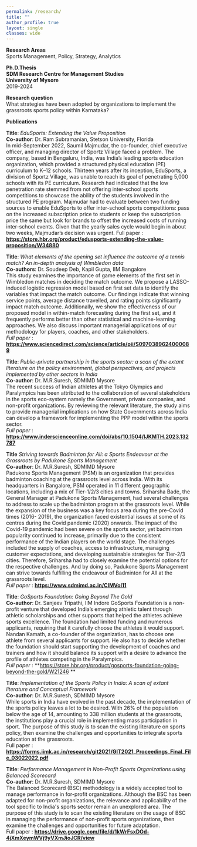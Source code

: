 ```yaml
---
permalink: /research/
title: ""
author_profile: true
layout: single
classes: wide
---
```

**Research Areas**  
Sports Management, Policy, Strategy, Analytics 

**Ph.D.Thesis**  
**SDM Research Centre for Management Studies**  
**University of Mysore**  
2019-2024

**Research question**     
What strategies have been adopted by organizations to implement the grassroots sports policy within Karnataka?  

**Publications**      

**Title**: *EduSports: Extending the Value Proposition*  
**Co-author**: Dr. Ram Subramanian, Stetson University, Florida  
In mid-September 2022, Saumil Majmudar, the co-founder, chief executive officer, and managing director of Sportz Village faced a problem. The company, based in Bengaluru, India, was India’s leading sports education organization, which provided a structured physical education (PE) curriculum to K–12 schools. Thirteen years after its inception, EduSports, a division of Sportz Village, was unable to reach its goal of penetrating 5,000 schools with its PE curriculum. Research had indicated that the low penetration rate stemmed from not offering inter-school sports competitions to showcase the ability of the students involved in the structured PE program. Majmudar had to evaluate between two funding sources to enable EduSports to offer inter-school sports competitions: pass on the increased subscription price to students or keep the subscription price the same but look for brands to offset the increased costs of running inter-school events. Given that the yearly sales cycle would begin in about two weeks, Majmudar’s decision was urgent. Full paper : **https://store.hbr.org/product/edusports-extending-the-value-proposition/W34880**

**Title**: *What elements of the opening set influence the outcome of a tennis match? An in-depth analysis of Wimbledon data*   
**Co-authors**: Dr. Soudeep Deb, Kapil Gupta, IIM Bangalore  
This study examines the importance of game elements of the first set in Wimbledon matches in deciding the match outcome. We propose a LASSO-induced logistic regression model based on first set data to identify the variables that impact the match outcome. Our findings indicate that winning service points, average distance travelled, and rating points significantly impact match outcome. Additionally, we show the effectiveness of our proposed model in within-match forecasting during the first set, and it frequently performs better than other statistical and machine-learning approaches. We also discuss important managerial applications of our methodology for players, coaches, and other stakeholders.  
*Full paper* : **https://www.sciencedirect.com/science/article/pii/S0970389624000089**

**Title**: *Public-private partnership in the sports sector: a scan of the extant literature on the policy environment, global perspectives, and projects implemented by other sectors in India*  
**Co-author**: Dr. M.R.Suresh, SDMIMD Mysore  
The recent success of Indian athletes at the Tokyo Olympics and Paralympics has been attributed to the collaboration of several stakeholders in the sports eco-system namely the Government, private companies, and non-profit organizations. By reviewing the relevant literature, the study aims to provide managerial implications on how State Governments across India can develop a framework for implementing the PPP model within the sports sector.  
*Full paper* : **https://www.inderscienceonline.com/doi/abs/10.1504/IJKMTH.2023.132787**  

**Title** *Striving towards Badminton for All: a Sports Endeavour at the Grassroots by Padukone Sports Management*  
**Co-author**: Dr. M.R.Suresh, SDMIMD Mysore  
Padukone Sports Management (PSM) is an organization that provides badminton coaching at the grassroots level across India. With its headquarters in Bangalore, PSM operated in 11 different geographic locations, including a mix of Tier-1/2/3 cities and towns. Sriharsha Bade, the General Manager at Padukone Sports Management, had several challenges to address to scale up the badminton program at the grassroots level. While the expansion of the business was a key focus area during the pre-Covid times (2016- 2019), the organization faced existential issues at some of its centres during the Covid pandemic (2020) onwards. The impact of the Covid-19 pandemic had been severe on the sports sector, yet badminton popularity continued to increase, primarily due to the consistent performance of the Indian players on the world stage. The challenges included the supply of coaches, access to infrastructure, managing customer expectations, and developing sustainable strategies for Tier-2/3 cities. Therefore, Sriharsha had to closely examine the potential options for the respective challenges. And by doing so, Padukone Sports Management can strive towards fulfilling the endeavour of Badminton for All at the grassroots level.   
*Full paper* : **https://www.sdmimd.ac.in/CIMVol11**

**Title**: *GoSports Foundation: Going Beyond The Gold*  
**Co-author**: Dr. Sanjeev Tripathi, IIM Indore
GoSports Foundation is a non-profit venture that developed India’s emerging athletic talent through athletic scholarships and other supports that helped the athletes achieve sports excellence. The foundation had limited funding and numerous applicants, requiring that it carefully choose the athletes it would support. Nandan Kamath, a co-founder of the organization, has to choose one athlete from several applicants for support. He also has to decide whether the foundation should start supporting the development of coaches and trainers and how it should balance its support with a desire to advance the profile of athletes competing in the Paralympics.  
*Full paper* : **https://store.hbr.org/product/gosports-foundation-going-beyond-the-gold/W21246 **
 
**Title**: *Implementation of the Sports Policy in India: A scan of extant literature and Conceptual Framework*   
**Co-author**: Dr. M.R.Suresh, SDMIMD Mysore  
While sports in India have evolved in the past decade, the implementation of the sports policy leaves a lot to be desired. With 26% of the population below the age of 14, amounting to 338 million students at the grassroots, the institutions play a crucial role in implementing mass participation in sport. The purpose of this study is to scan the existing literature on sports policy, then examine the challenges and opportunities to integrate sports education at the grassroots.   
Full paper : **https://forms.iimk.ac.in/research/git2021/GIT2021_Proceedings_Final_File_03022022.pdf** 

**Title**: *Performance Management in Non-Profit Sports Organizations using Balanced Scorecard*  
**Co-author**: Dr. M.R.Suresh, SDMIMD Mysore  
The Balanced Scorecard (BSC) methodology is a widely accepted tool to manage performance in for-profit organizations. Although the BSC has been adapted for non-profit organizations, the relevance and applicability of the tool specific to India's sports sector remain an unexplored area. The purpose of this study is to scan the existing literature on the usage of BSC in managing the performance of non-profit sports organizations, then examine the challenges and opportunities for future adaptation.   
Full paper : **https://drive.google.com/file/d/1kWrFsxDOd-4jXmXeymWVj9yVXmJioJCR/view**
